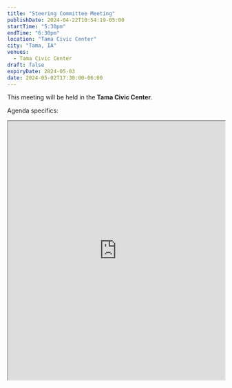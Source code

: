 ```yaml
---
title: "Steering Committee Meeting"
publishDate: 2024-04-22T10:54:19-05:00
startTime: "5:30pm"
endTime: "6:30pm"
location: "Tama Civic Center"
city: "Tama, IA"
venues:
  - Tama Civic Center
draft: false
expiryDate: 2024-05-03
date: 2024-05-02T17:30:00-06:00
--- 
```


This meeting will be held in the **Tama Civic Center**.

Agenda specifics:  

<iframe src="https://docs.google.com/document/d/e/2PACX-1vSv7rT3Uu0lu4X8lkhuLReVtSngg-GMYAC43ekeseyq7s5dpQ2Z0pzs_MCZmIhkSukdLHHb6w4onT-g/pub?embedded=true" width="100%" height="600"></iframe>

<!-- Will be posted as soon as they are available. Check back here often. -->

<!-- ![June 2023 Agenda](images/Healthy-Hometown-Agenda-for-June-2023.png)  -->
